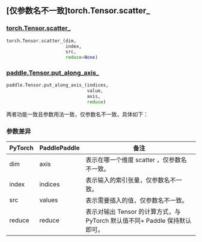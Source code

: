 ## [仅参数名不一致]torch.Tensor.scatter_

### [torch.Tensor.scatter_](https://pytorch.org/docs/1.13/generated/torch.Tensor.scatter_.html#torch.Tensor.scatter_)

```python
torch.Tensor.scatter_(dim,
                      index,
                      src,
                      reduce=None)
```

### [paddle.Tensor.put_along_axis_](https://www.paddlepaddle.org.cn/documentation/docs/zh/api/paddle/put_along_axis__cn.html)

```python
paddle.Tensor.put_along_axis_(indices,
                              value,
                              axis,
                              reduce)
```

两者功能一致且参数用法一致，仅参数名不一致，具体如下：

### 参数差异
| PyTorch       | PaddlePaddle | 备注                                                   |
| ------------- | ------------ | ------------------------------------------------------ |
| dim           | axis        | 表示在哪一个维度 scatter ，仅参数名不一致。 |
| index         | indices     | 表示输入的索引张量，仅参数名不一致。                   |
| src           | values      | 表示需要插入的值，仅参数名不一致。                   |
| reduce        | reduce      | 表示对输出 Tensor 的计算方式，与 PyTorch 默认值不同+ Paddle 保持默认即可。  |
